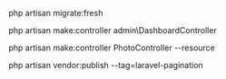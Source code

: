 php artisan migrate:fresh

php artisan make:controller admin\DashboardController

php artisan make:controller PhotoController --resource


php artisan vendor:publish --tag=laravel-pagination